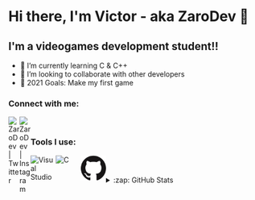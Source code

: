 # Hi there, I'm Victor - aka ZaroDev 👋

## I'm a videogames development student!!

- 🌱 I’m currently learning C & C++
- 👯 I’m looking to collaborate with other developers
- 🥅 2021 Goals: Make my first game

### Connect with me:

[<img align="left" alt="ZaroDev | Twitter" width="22px" src="https://cdn.jsdelivr.net/npm/simple-icons@v3/icons/twitter.svg" />][twitter]
[<img align="left" alt="ZaroDev | Instagram" width="22px" src="https://cdn.jsdelivr.net/npm/simple-icons@v3/icons/instagram.svg" />][instagram]

<br />

### Tools I use:

<img align="left" alt= "Visual Studio" width = "50px" src = "https://seeklogo.com/images/V/visual-studio-logo-14F95CF819-seeklogo.com.png"/>
<img align="left" alt= "C" width = "50px" src = "https://www.pngkit.com/png/full/101-1010012_c-programming-icon-c-programming-language-logo.png"/>
<img align="left" alt="GitHub" width="50px" src="https://raw.githubusercontent.com/github/explore/78df643247d429f6cc873026c0622819ad797942/topics/github/github.png" /> <br>

### 
<details>
  <summary>:zap: GitHub Stats</summary>

<img align="left" alt="ZaroDev's GitHub Stats" src="https://github-readme-stats.codestackr.vercel.app/api?username=ZaroDev&show_icons=true&hide_border=true" />

[twitter]: https://twitter.com/victorzaro_
[instagram]: https://www.instagram.com/victorzaro_/
